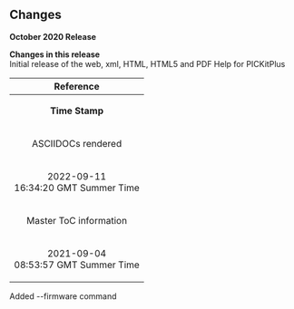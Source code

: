 <div class="section">

<div class="titlepage">

<div>

<div>

<span id="changes"></span>Changes
----------------------------------

</div>

</div>

</div>

<span class="strong">**October 2020 Release**</span>

  

<div class="variablelist">

<span class="term"><span class="strong">**Changes in this release**</span></span>  
Initial release of the web, xml, HTML, HTML5 and PDF Help for PICKitPlus

</div>

  
  
  
  
  
  
  
  
  
  
  
  
  
  
  
  
  
  

<div class="informaltable">

<table data-border="1" width="60%">
<thead>
<tr class="header">
<th style="text-align: center;"><span class="strong"><strong>Reference</strong></span></th>
</tr>
</thead>
<tbody>
<tr class="odd">
<td style="text-align: center;"><p><span class="strong"><strong>Time Stamp</strong></span></p></td>
</tr>
<tr class="even">
<td style="text-align: center;"><p>ASCIIDOCs rendered</p></td>
</tr>
<tr class="odd">
<td style="text-align: center;"><p>2022-09-11<br />
16:34:20 GMT Summer Time</p></td>
</tr>
<tr class="even">
<td style="text-align: center;"><p>Master ToC information</p></td>
</tr>
<tr class="odd">
<td style="text-align: center;"><p>2021-09-04<br />
08:53:57 GMT Summer Time</p></td>
</tr>
</tbody>
</table>

</div>

Added --firmware command

</div>
